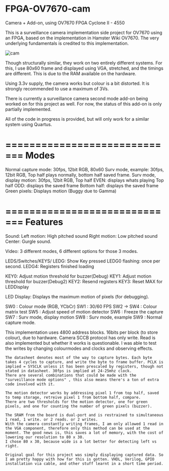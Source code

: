 # FPGA-OV7670-cam
Camera + Add-on, using OV7670 FPGA Cyclone II - 4550

This is a surveillance camera implementation side project for OV7670 using an FPGA, based on the implementation in Hamster Wiki OV7670. The very underlying fundamentals is credited to this implementation.  

![cam](/../screenshot/scrn/cam.jpg?raw=true "cam")

Though structurally similar, they work on two entirely different systems. For this, I use 80x60 frame and displayed using VGA, stretched, and the timings are different. This is due to the RAM available on the hardware. 

Using 3.3v supply, the camera works but colour is a bit distorted. It is strongly recommended to use a maximum of 3Vs.

There is currently a surveillance camera second mode add-on being worked on for this project as well. For now, the status of this add-on is only partially implemented. 


All of the code in progress is provided, but will only work for a similar system using Quartus.

=============================
Modes
=============================

Normal capture mode:
	30fps, 12bit RGB, 80x60
Surv mode, example:
	30fps, 12bit RGB, Top half plays normally, bottom half saved frame.
Surv mode, display motion:
	30fps, 12bit RGB, 
	Top half EVEN: displays whats playing
	Top half ODD: displays the saved frame
	Bottom half: displays the saved frame
	Green pixels: Displays motion (Buggy due to Gamma)
	
=============================
Features
=============================
Sound:
 Left motion: High pitched sound
 Right motion: Low pitched sound
 Center: Gurgle sound.

Video:
 3 different modes, 6 different options for those 3 modes.

LEDS/Switches/KEYS/
 LEDG<OddNumbers>: Show Key pressed
 LEDG0 flashing: once per second.
 LEDG4: Registers finished loading 

 KEY0: Adjust motion threshold for buzzer(Debug)
 KEY1: Adjust motion threshold for buzzer(Debug2)
 KEY2: Resend registers
 KEY3: Reset MAX for LEDDisplay

 LED Display:  Displays the maximum motion of pixels (for debugging).
 
 SW0 : Colour mode (RGB, YCbCr)
 SW1 : 30/60 FPS
 SW2 -> SW4 : Colour matrix test
 SW5 : Adjust speed of motion detector
 SW6 : Freeze the capture
 SW7 : Surv mode, display motion
 SW8 : Surv mode, example
 SW9 : Normal capture mode.
 
 
 This implementation uses 4800 address blocks. 16bits per block (to store colour), due to hardware.
	Camera SCCB protocol has only write. Read is also implemented but whether it works is questionable. I was able to test the writes by changing colourmodes and clocks and observing effects.
	
	The datasheet denotes most of the way to capture bytes. Each byte takes 4 cycles to capture, and write the byte to frame buffer. PCLK is implied = SYSCLK unless it has been prescaled by registers, though not stated in datasheet. 30fps is implied at 24-25mhz clock.
	There are several combinations that could be made with the "surveillance mode options" , this also means there's a ton of extra code involved with it.
	
	The motion detector works by addressing pixel 1 from top half, saved to temp storage, retreive pixel 1 from bottom half, compare.
	There are two thresholds for the motion detector, one for green pixels, and one for counting the number of green pixels (buzzer).
		
	The SRAM from the board is dual-port and is restrained to simultaneous 1 read, 1 write. or 2 reads. or 2 writes.
	With the camera constantly writing frames, I am only allowed 1 read in the VGA component, therefore only this method can be used at the moment. The good news is, this saves a lot of memory, with the cost of lowering our resolution to 80 x 30.
	I chose 80 x 30, because wide is a lot better for detecting left vs right.
	
	Original goal for this project was simply displaying captured data. So I am pretty happy with how far this is gotten. VHDL, Verilog, GPIO installation via cable, and other stuff learnt in a short time period.
